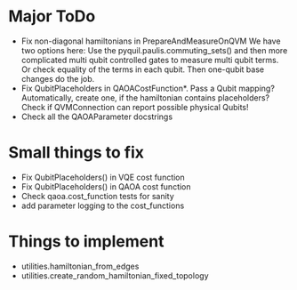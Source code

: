 # Major ToDo
 - Fix non-diagonal hamiltonians in PrepareAndMeasureOnQVM
   We have two options here: Use the pyquil.paulis.commuting_sets()
   and then more complicated multi qubit controlled gates to measure multi
   qubit terms. Or check equality of the terms in each qubit. Then one-qubit base
   changes do the job.
 - Fix QubitPlaceholders in QAOACostFunction*. Pass a Qubit mapping? Automatically,
   create one, if the hamiltonian contains placeholders? Check if QVMConnection
   can report possible physical Qubits!
 - Check all the QAOAParameter docstrings

# Small things to fix
 - Fix QubitPlaceholders() in VQE cost function
 - Fix QubitPlaceholders() in QAOA cost function
 - Check qaoa.cost_function tests for sanity
 - add parameter logging to the cost_functions

# Things to implement
  - utilities.hamiltonian_from_edges
  - utilities.create_random_hamiltonian_fixed_topology
